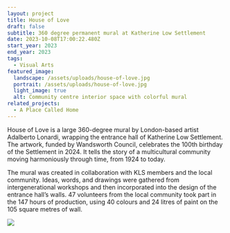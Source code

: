 ```yaml
---
layout: project
title: House of Love
draft: false
subtitle: 360 degree permanent mural at Katherine Low Settlement
date: 2023-10-08T17:00:22.480Z
start_year: 2023
end_year: 2023
tags:
  - Visual Arts
featured_image:
  landscape: /assets/uploads/house-of-love.jpg
  portrait: /assets/uploads/house-of-love.jpg
  light_image: true
  alt: Community centre interior space with colorful mural
related_projects:
  - A Place Called Home
---
```

House of Love is a large 360-degree mural by London-based artist Adalberto Lonardi, wrapping the entrance hall of Katherine Low Settlement. The artwork, funded by Wandsworth Council, celebrates the 100th birthday of the Settlement in 2024. It tells the story of a multicultural community moving harmoniously through time, from 1924 to today. 

The mural was created in collaboration with KLS members and the local community. Ideas, words, and drawings were gathered from intergenerational workshops and then incorporated into the design of the entrance hall’s walls. 47 volunteers from the local community took part in the 147 hours of production, using 40 colours and 24 litres of paint on the 105 square metres of wall.

![](/assets/uploads/house-of-love-2.jpg)